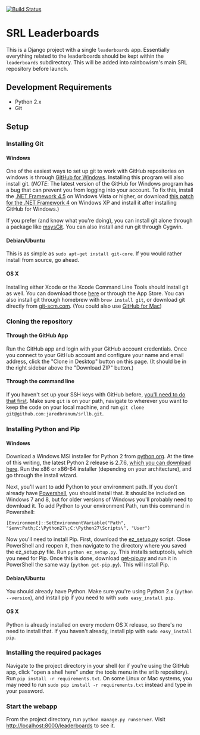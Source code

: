 [![Build Status](https://travis-ci.org/speedrunslive/srllb.png)](https://travis-ci.org/speedrunslive/srllb)
# SRL Leaderboards

This is a Django project with a single `leaderboards` app. Essentially everything related to the leaderboards should be kept within the `leaderboards` subdirectory. This will be added into rainbowism's main SRL repository before launch.

## Development Requirements

* Python 2.x
* Git

## Setup

### Installing Git

#### Windows
One of the easiest ways to set up git to work with GitHub repositories on windows is through [GitHub for Windows](http://windows.github.com/). Installing this program will also install git. (*NOTE*: The latest version of the GitHub for Windows program has a bug that can prevent you from logging into your account. To fix this, install the [.NET Framework 4.5](http://www.microsoft.com/en-in/download/details.aspx?id=30653) on Windows Vista or higher, or download [this patch for the .NET Framework 4](http://www.microsoft.com/en-us/download/confirmation.aspx?id=3556) on Windows XP and install it after installing GitHub for Windows.)

If you prefer (and know what you're doing), you can install git alone through a package like [msysGit](http://msysgit.github.io/). You can also install and run git through Cygwin.

#### Debian/Ubuntu
This is as simple as `sudo apt-get install git-core`. If you would rather install from source, go ahead.

#### OS X
Installing either Xcode or the Xcode Command Line Tools should install git as well. You can download those [here](https://developer.apple.com/downloads/index.action) or through the App Store. You can also install git through homebrew with `brew install git`, or download git directly from [git-scm.com](http://git-scm.com/download/mac). (You could also use [GitHub for Mac](http://mac.github.com/))

### Cloning the repository

#### Through the GitHub App
Run the GitHub app and login with your GitHub account credentials. Once you connect to your GitHub account and configure your name and email address, click the "Clone in Desktop" button on this page. (It should be in the right sidebar above the "Download ZIP" button.)

#### Through the command line
If you haven't set up your SSH keys with GitHub before, [you'll need to do that first](https://help.github.com/articles/generating-ssh-keys). Make sure `git` is on your path, navigate to wherever you want to keep the code on your local machine, and run
`git clone git@github.com:jaredbranum/srllb.git`.

### Installing Python and Pip

#### Windows
Download a Windows MSI installer for Python 2 from [python.org](http://www.python.org). At the time of this writing, the latest Python 2 release is 2.7.6, [which you can download here](http://www.python.org/download/releases/2.7.6/). Run the x86 or x86-64 installer (depending on your architecture), and go through the install wizard.

Next, you'll want to add Python to your environment path. If you don't already have [Powershell](http://support.microsoft.com/kb/968929), you should install that. It should be included on Windows 7 and 8, but for older versions of Windows you'll probably need to download it. To add Python to your environment Path, run this command in Powershell:

    [Environment]::SetEnvironmentVariable("Path", "$env:Path;C:\Python27\;C:\Python27\Scripts\", "User")

Now you'll need to install Pip. First, download the [ez_setup.py](https://bitbucket.org/pypa/setuptools/raw/bootstrap/ez_setup.py) script. Close PowerShell and reopen it, then navigate to the directory where you saved the ez_setup.py file. Run `python ez_setup.py`. This installs setuptools, which you need for Pip. Once this is done, download [get-pip.py](https://raw.github.com/pypa/pip/master/contrib/get-pip.py) and run it in PowerShell the same way (`python get-pip.py`). This will install Pip.

#### Debian/Ubuntu
You should already have Python. Make sure you're using Python 2.x (`python --version`), and install pip if you need to with `sudo easy_install pip`.

#### OS X
Python is already installed on every modern OS X release, so there's no need to install that. If you haven't already, install pip with `sudo easy_install pip`.

### Installing the required packages

Navigate to the project directory in your shell (or if you're using the GitHub app, click "open a shell here" under the tools menu in the srllb repository). Run `pip install -r requirements.txt`. On some Linux or Mac systems, you may need to run `sudo pip install -r requirements.txt` instead and type in your password.

### Start the webapp

From the project directory, run `python manage.py runserver`. Visit [http://localhost:8000/leaderboards](http://localhost:8000/leaderboards) to see it.

